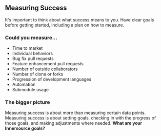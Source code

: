 ## Measuring Success

It's important to think about what success means to you. Have clear goals before getting started, including a plan on how to measure. 

### Could you measure...
- Time to market
- Individual behaviors
- Bug fix pull requests
- Feature enhancement pull requests
- Number of outside collaborators 
- Number of clone or forks
- Progression of development languages
- Automation
- Submodule usage

### The bigger picture
Measuring success is about more than measuring certain data points. Measuring success is about setting goals,  checking in with the progress of those goals, and making adjustments where needed. **What are your Innersource goals?**